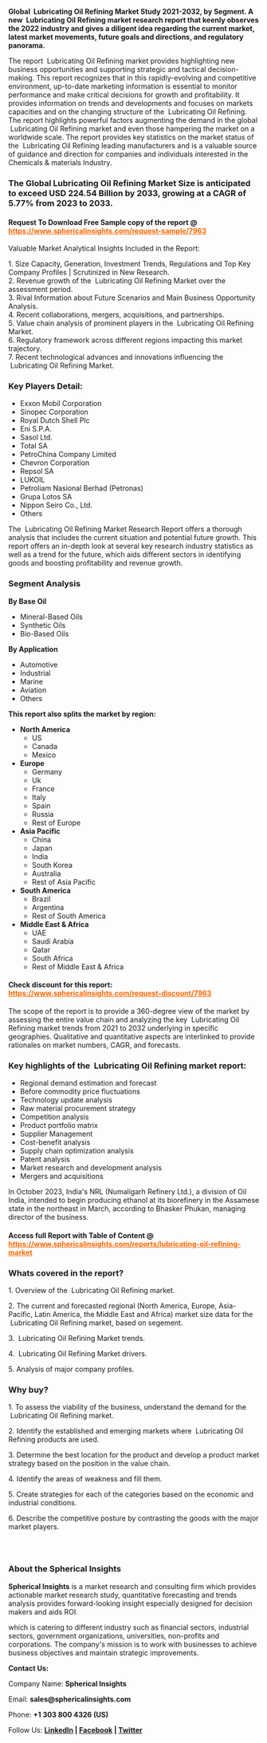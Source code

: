 <p><strong>Global &nbsp;Lubricating Oil Refining Market Study 2021-2032, by Segment. A new &nbsp;Lubricating Oil Refining market research report that keenly observes the 2022 industry and gives a diligent idea regarding the current market, latest market movements, future goals and directions, and regulatory panorama.</strong></p>
<p>The report &nbsp;Lubricating Oil Refining market provides highlighting new business opportunities and supporting strategic and tactical decision-making. This report recognizes that in this rapidly-evolving and competitive environment, up-to-date marketing information is essential to monitor performance and make critical decisions for growth and profitability. It provides information on trends and developments and focuses on markets capacities and on the changing structure of the &nbsp;Lubricating Oil Refining. The report highlights powerful factors augmenting the demand in the global &nbsp;Lubricating Oil Refining market and even those hampering the market on a worldwide scale. The report provides key statistics on the market status of the &nbsp;Lubricating Oil Refining leading manufacturers and is a valuable source of guidance and direction for companies and individuals interested in the Chemicals &amp; materials Industry.</p>
<h3>The Global Lubricating Oil Refining Market Size is anticipated to exceed USD 224.54 Billion by 2033, growing at a CAGR of 5.77% from 2023 to 2033.</h3>
<h4>Request To Download Free Sample copy of the report  @ <span style="color: #ff6600;"><a style="color: #ff6600;" href="https://www.sphericalinsights.com/request-sample/7963" target="_blank">https://www.sphericalinsights.com/request-sample/7963</a></span></h4>
<p>Valuable Market Analytical Insights Included in the Report:</p>
<p>1. Size Capacity, Generation, Investment Trends, Regulations and Top Key Company Profiles | Scrutinized in New Research.<br /> 2. Revenue growth of the &nbsp;Lubricating Oil Refining Market over the assessment period.<br /> 3. Rival Information about Future Scenarios and Main Business Opportunity Analysis.<br /> 4. Recent collaborations, mergers, acquisitions, and partnerships.<br /> 5. Value chain analysis of prominent players in the &nbsp;Lubricating Oil Refining Market.<br /> 6. Regulatory framework across different regions impacting this market trajectory.<br /> 7. Recent technological advances and innovations influencing the &nbsp;Lubricating Oil Refining Market.</p>
<h3><strong>Key Players Detail:</strong></h3>
<ul>
<li>Exxon Mobil Corporation</li>
<li>Sinopec Corporation</li>
<li>Royal Dutch Shell Plc</li>
<li>Eni S.P.A.</li>
<li>Sasol Ltd.</li>
<li>Total SA</li>
<li>PetroChina Company Limited</li>
<li>Chevron Corporation</li>
<li>Repsol SA</li>
<li>LUKOIL</li>
<li>Petroliam Nasional Berhad (Petronas)</li>
<li>Grupa Lotos SA</li>
<li>Nippon Seiro Co., Ltd.</li>
<li>Others</li>
</ul>
<p>The <a>&nbsp;Lubricating Oil Refining Market Research Report</a> offers a thorough analysis that includes the current situation and potential future growth. This report offers an in-depth look at several key research industry statistics as well as a trend for the future, which aids different sectors in identifying goods and boosting profitability and revenue growth.</p>
<h3><strong>Segment Analysis </strong></h3>
<p><strong>By Base Oil</strong></p>
<ul>
<li>Mineral-Based Oils</li>
<li>Synthetic Oils</li>
<li>Bio-Based Oils</li>
</ul>
<p><strong>By Application</strong></p>
<ul>
<li>Automotive</li>
<li>Industrial</li>
<li>Marine</li>
<li>Aviation</li>
<li>Others</li>
</ul>
<p><strong>This report also splits the market by region:</strong></p>
<ul>
<li><strong>North America</strong>
<ul>
<li>US</li>
<li>Canada</li>
<li>Mexico</li>
</ul>
</li>
<li><strong>Europe</strong>
<ul>
<li>Germany</li>
<li>Uk</li>
<li>France</li>
<li>Italy</li>
<li>Spain</li>
<li>Russia</li>
<li>Rest of Europe</li>
</ul>
</li>
<li><strong>Asia Pacific</strong>
<ul>
<li>China</li>
<li>Japan</li>
<li>India</li>
<li>South Korea</li>
<li>Australia</li>
<li>Rest of Asia Pacific</li>
</ul>
</li>
<li><strong>South America</strong>
<ul>
<li>Brazil</li>
<li>Argentina</li>
<li>Rest of South America</li>
</ul>
</li>
<li><strong>Middle East &amp; Africa</strong>
<ul>
<li>UAE</li>
<li>Saudi Arabia</li>
<li>Qatar</li>
<li>South Africa</li>
<li>Rest of Middle East &amp; Africa</li>
</ul>
</li>
</ul>
<h4>Check discount for this report: <span style="color: #ff6600;"><a style="color: #ff6600;" href="https://www.sphericalinsights.com/request-discount/7963" target="_blank">https://www.sphericalinsights.com/request-discount/7963</a></span></h4>
<p>The scope of the report is to provide a 360-degree view of the market by assessing the entire value chain and analyzing the key &nbsp;Lubricating Oil Refining market trends from 2021 to 2032 underlying in specific geographies. Qualitative and quantitative aspects are interlinked to provide rationales on market numbers, CAGR, and forecasts.</p>
<h3><strong>Key highlights of the &nbsp;Lubricating Oil Refining market report:</strong></h3>
<ul>
<li>Regional demand estimation and forecast</li>
<li>Before commodity price fluctuations</li>
<li>Technology update analysis</li>
<li>Raw material procurement strategy</li>
<li>Competition analysis</li>
<li>Product portfolio matrix</li>
<li>Supplier Management</li>
<li>Cost-benefit analysis</li>
<li>Supply chain optimization analysis</li>
<li>Patent analysis</li>
<li>Market research and development analysis</li>
<li>Mergers and acquisitions</li>
</ul>
<p>In October 2023,&nbsp;India's NRL (Numaligarh Refinery Ltd.), a division of Oil India, intended to begin producing ethanol at its biorefinery in the Assamese state in the northeast in March, according to Bhasker Phukan, managing director of the business.</p>
<h4>Access full Report with Table of Content @ <span style="color: #ff6600;"><a style="color: #ff6600;" href="https://www.sphericalinsights.com/reports/lubricating-oil-refining-market" target="_blank">https://www.sphericalinsights.com/reports/lubricating-oil-refining-market</a></span></h4>
<h3><strong>Whats covered in the report?</strong></h3>
<p>1. Overview of the &nbsp;Lubricating Oil Refining market.</p>
<p>2. The current and forecasted regional (North America, Europe, Asia-Pacific, Latin America, the Middle East and Africa) market size data for the &nbsp;Lubricating Oil Refining market, based on segement.</p>
<p>3. &nbsp;Lubricating Oil Refining Market trends.</p>
<p>4. &nbsp;Lubricating Oil Refining Market drivers.</p>
<p>5. Analysis of major company profiles.</p>
<h3><strong>Why buy?</strong></h3>
<p>1. To assess the viability of the business, understand the demand for the &nbsp;Lubricating Oil Refining market.</p>
<p>2. Identify the established and emerging markets where &nbsp;Lubricating Oil Refining products are used.</p>
<p>3. Determine the best location for the product and develop a product market strategy based on the position in the value chain.</p>
<p>4. Identify the areas of weakness and fill them.</p>
<p>5. Create strategies for each of the categories based on the economic and industrial conditions.</p>
<p>6. Describe the competitive posture by contrasting the goods with the major market players.</p>
<h3>&nbsp;</h3>
<h3><strong>About the Spherical Insights</strong></h3>
<p><strong>Spherical Insights</strong> is a market research and consulting firm which provides actionable market research study, quantitative forecasting and trends analysis provides forward-looking insight especially designed for decision makers and aids ROI.</p>
<p>which is catering to different industry such as financial sectors, industrial sectors, government organizations, universities, non-profits and corporations. The company's mission is to work with businesses to achieve business objectives and maintain strategic improvements.</p>
<p><strong>Contact Us:</strong></p>
<p>Company Name: <strong>Spherical Insights</strong></p>
<p>Email: <strong>sales@sphericalinsights.com</strong></p>
<p>Phone: <strong>+1 303 800 4326 (US)</strong></p>
<p>Follow Us: <strong><a href="https://www.linkedin.com/company/spherical-insight/"><u>LinkedIn</u></a> | <a href="https://www.facebook.com/sphericalinsights22"><u>Facebook</u></a> | <a href="https://twitter.com/SInsights_US"><u>Twitter</u></a></strong></p>
